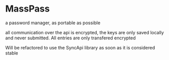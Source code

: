 # MassPass
a password manager, as portable as possible

all communication over the api is encrypted, the keys are only saved locally and never submitted.
All entries are only transfered encrypted

Will be refactored to use the SyncApi library as soon as it is considered stable
